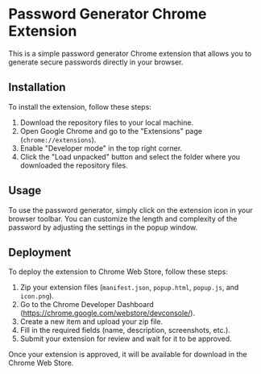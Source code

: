 <!DOCTYPE html>
<html lang="en">
<head>
</head>
<body>
  <h1>Password Generator Chrome Extension</h1>
  
  <p>This is a simple password generator Chrome extension that allows you to generate secure passwords directly in your browser.</p>

  <h2>Installation</h2>

  <p>To install the extension, follow these steps:</p>

  <ol>
    <li>Download the repository files to your local machine.</li>
    <li>Open Google Chrome and go to the "Extensions" page (<code>chrome://extensions</code>).</li>
    <li>Enable "Developer mode" in the top right corner.</li>
    <li>Click the "Load unpacked" button and select the folder where you downloaded the repository files.</li>
  </ol>

  <h2>Usage</h2>

  <p>To use the password generator, simply click on the extension icon in your browser toolbar. You can customize the length and complexity of the password by adjusting the settings in the popup window.</p>

  <h2>Deployment</h2>

  <p>To deploy the extension to Chrome Web Store, follow these steps:</p>

  <ol>
    <li>Zip your extension files (<code>manifest.json</code>, <code>popup.html</code>, <code>popup.js</code>, and <code>icon.png</code>).</li>
    <li>Go to the Chrome Developer Dashboard (<a href="https://chrome.google.com/webstore/devconsole/" target="_blank">https://chrome.google.com/webstore/devconsole/</a>).</li>
    <li>Create a new item and upload your zip file.</li>
    <li>Fill in the required fields (name, description, screenshots, etc.).</li>
    <li>Submit your extension for review and wait for it to be approved.</li>
  </ol>

  <p>Once your extension is approved, it will be available for download in the Chrome Web Store.</p>

</body>
</html
